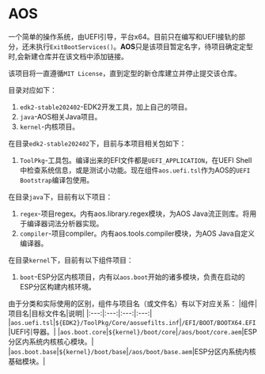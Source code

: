 # AOS

一个简单的操作系统，由UEFI引导，平台x64。目前只在编写和UEFI接轨的部分，还未执行`ExitBootServices()`。**AOS**只是该项目暂定名字，待项目确定定型时,会新建仓库并在该文档中添加链接。  

该项目将一直遵循`MIT License`，直到定型的新仓库建立并停止提交该仓库。  

目录对应如下：
1. `edk2-stable202402`-EDK2开发工具，加上自己的项目。
1. `java`-AOS相关Java项目。
1. `kernel`-内核项目。

在目录`edk2-stable202402`下，目前与本项目相关包如下：
1. `ToolPkg`-工具包。编译出来的EFI文件都是`UEFI_APPLICATION`，在UEFI Shell中检查系统信息，或是测试小功能。现在组件`aos.uefi.tsl`作为AOS的`UEFI Bootstrap`编译包使用。

在目录`java`下，目前有以下项目：
1. `regex`-项目regex。内有aos.library.regex模块，为AOS Java流正则库。将用于编译器词法分析器实现。
1. `compiler`-项目compiler。内有aos.tools.compiler模块，为AOS Java自定义编译器。

在目录`kernel`下，目前有以下组件项目：
1. `boot`-ESP分区内核项目，内有以`aos.boot`开始的诸多模块，负责在启动的ESP分区构建内核环境。

由于分类和实际使用的区别，组件与项目名（或文件名）有以下对应关系：
|组件|项目名|目标文件名|说明|
|:---:|:---:|:---:|:---:|
|`aos.uefi.tsl`|`${EDK2}/ToolPkg/Core/aosuefilts.inf`|`/EFI/BOOT/BOOTX64.EFI`|UEFI引导器。|
|`aos.boot.core`|`${kernel}/boot/core`|`/aos/boot/core.aem`|ESP分区内系统内核核心模块。|
|`aos.boot.base`|`${kernel}/boot/base`|`/aos/boot/base.aem`|ESP分区内系统内核基础模块。|
